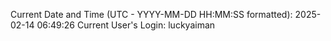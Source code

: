 Current Date and Time (UTC - YYYY-MM-DD HH:MM:SS formatted): 2025-02-14 06:49:26
Current User's Login: luckyaiman
